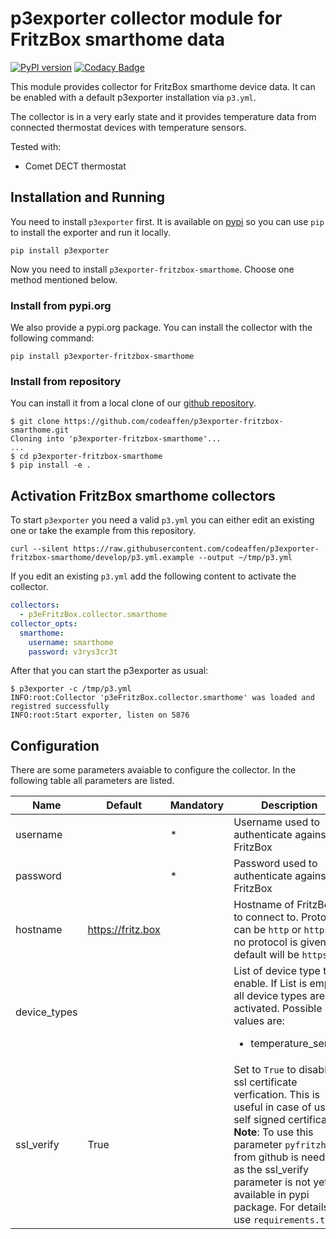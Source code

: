 # p3exporter collector module for FritzBox smarthome data

[![PyPI version](https://badge.fury.io/py/p3exporter-fritzbox-smarthome.svg)](https://badge.fury.io/py/p3exporter-fritzbox-smarthome)
[![Codacy Badge](https://app.codacy.com/project/badge/Grade/56c57d4c4dbb440a944a8fbd5f5533a8)](https://www.codacy.com/gh/codeaffen/p3exporter-fritzbox-smarthome/dashboard?utm_source=github.com&amp;utm_medium=referral&amp;utm_content=codeaffen/p3exporter-fritzbox-smarthome&amp;utm_campaign=Badge_Grade)

This module provides collector for FritzBox smarthome device data. It can be enabled with a default p3exporter installation via `p3.yml`.

The collector is in a very early state and it provides temperature data from connected thermostat devices with temperature sensors.

Tested with:

* Comet DECT thermostat

## Installation and Running

You need to install `p3exporter` first. It is available on [pypi](https://pypi.org/project/p3exporter/) so you can use `pip` to install the exporter and run it locally.

```shell
pip install p3exporter
```

Now you need to install `p3exporter-fritzbox-smarthome`. Choose one method mentioned below.

### Install from pypi.org

We also provide a pypi.org package. You can install the collector with the following command:

```shell
pip install p3exporter-fritzbox-smarthome
```

### Install from repository

You can install it from a local clone of our [github repository](https://github.com/codeaffen/p3exporter-fritzbox-smarthome).

```shell
$ git clone https://github.com/codeaffen/p3exporter-fritzbox-smarthome.git
Cloning into 'p3exporter-fritzbox-smarthome'...
...
$ cd p3exporter-fritzbox-smarthome
$ pip install -e .
```

## Activation FritzBox smarthome collectors

To start `p3exporter` you need a valid `p3.yml` you can either edit an existing one or take the example from this repository.

```shell
curl --silent https://raw.githubusercontent.com/codeaffen/p3exporter-fritzbox-smarthome/develop/p3.yml.example --output ~/tmp/p3.yml
```

If you edit an existing `p3.yml` add the following content to activate the collector.

```yaml
collectors:
  - p3eFritzBox.collector.smarthome
collector_opts:
  smarthome:
    username: smarthome
    password: v3rys3cr3t
```

After that you can start the p3exporter as usual:

```shell
$ p3exporter -c /tmp/p3.yml
INFO:root:Collector 'p3eFritzBox.collector.smarthome' was loaded and registred successfully
INFO:root:Start exporter, listen on 5876
```

## Configuration

There are some parameters avaiable to configure the collector. In the following table all parameters are listed.

<!-- markdownlint-disable MD033 MD034 -->
Name | Default | Mandatory | Description
--- | --- | --- | ---
username |  | * | Username used to authenticate against FritzBox
password |  | * | Password used to authenticate against FritzBox
hostname | https://fritz.box | | Hostname of FritzBox to connect to. Protocol can be `http` or `https`. If no protocol is given default will be `https`.
device_types | | | List of device type to enable. If List is empty all device types are activated. Possible values are:<br/><ul><li>temperature_sensor</li></ul>
ssl_verify | True | | Set to `True` to disable ssl certificate verfication. This is useful in case of using self signed certificates.<br/>**Note**: To use this parameter `pyfritzhome` from github is needed as the ssl_verify parameter is not yet available in pypi package. For details use `requirements.txt`.
<!-- markdownlint-enable MD033 MD034 -->
